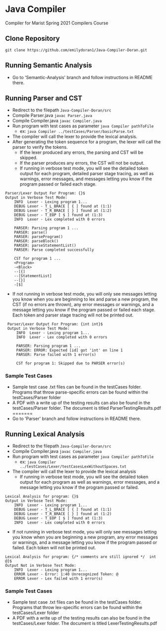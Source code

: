 # Java Compiler
Compiler for Marist Spring 2021 Compilers Course

## Clone Repository
`git clone https://github.com/emilydoran1/Java-Compiler-Doran.git` 

## Running Semantic Analysis
 * Go to 'Semantic-Analysis' branch and follow instructions in README there.

## Running Parser and CST
* Redirect to the filepath `Java-Compiler-Doran/src`
* Compile Parser.java `javac Parser.java`
* Compile Compiler.java `javac Compiler.java`
* Run program with test cases as parameter `java Compiler pathToFile` 
  * ex: `java Compiler ../testCases/Parser/basicParse.txt`
* The compiler will call the lexer to provide the lexical analysis.
* After generating the token sequence for a program, the lexer will call the parser to verify the tokens.
  * If the lexer produced any errors, the parsing and CST will be skipped.
  * If the parser produces any errors, the CST will not be output.
  * If running in verbose test mode, you will see the detailed token output for each program, detailed parser stage tracing, as well as warnings, error messages, and messages letting you know if the program passed or failed each stage. 
 ```
 Parser/Lexer Output For Program: {}$
 Output in Verbose Test Mode:
     INFO  Lexer - Lexing program 1...
     DEBUG Lexer - T_L_BRACE [ { ] found at (1:1)
     DEBUG Lexer - T_R_BRACE [ } ] found at (1:2)
     DEBUG Lexer - T_EOP [ $ ] found at (1:3)
     INFO  Lexer - Lex completed with 0 errors

     PARSER: Parsing program 1 ...
     PARSER: parse()
     PARSER: parseProgram()
     PARSER: parseBlock()
     PARSER: parseStatementList()
     PARSER: Parse completed successfully

     CST for program 1 ...
     <Program> 
     -<Block> 
     --[{]
     --[StatementList]
     --[}]
     -[$]
```
 * If not running in verbose test mode, you will only see messages letting you know when you are beginning to lex and parse a new program, the CST (if no errors are thrown), any error messages or warnings, and a message letting you know if the program passed or failed each stage. Each token and parser stage tracing will not be printed out.
```
 Parser/Lexer Output For Program: {int int}$
 Output in Verbose Test Mode:
     INFO  Lexer - Lexing program 1...
     INFO  Lexer - Lex completed with 0 errors

     PARSER: Parsing program 1 ...
     PARSER: ERROR: Expected [id] got 'int' on line 1
     PARSER: Parse failed with 1 error(s)

     CST for program 1: Skipped due to PARSER error(s)
```
### Sample Test Cases
* Sample test case .txt files can be found in the testCases folder. Programs that throw parse-specific errors can be found within the testCases/Parser folder
* A PDF with a write up of the testing results can also be found in the testCases/Parser folder. The document is titled ParserTestingResults.pdf
=======
* Go to 'Parser' branch and follow instructions in README there.

## Running Lexical Analysis 
* Redirect to the filepath `Java-Compiler-Doran/src`
* Compile Compiler.java `javac Compiler.java`
* Run program with test cases as parameter `java Compiler pathToFile` 
  * ex: `java Compiler ../testCases/Lexer/testCasesLexWithoutSpaces.txt`
* The compiler will call the lexer to provide the lexical analysis
  * If running in verbose test mode, you will see the detailed token output for each program as well as warnings, error messages, and a message letting you know if the program passed or failed. 
 ```
 Lexical Analysis for program: {}$
 Output in Verbose Test Mode:
     INFO  Lexer - Lexing program 1...
     DEBUG Lexer - T_L_BRACE [ { ] found at (1:1)
     DEBUG Lexer - T_R_BRACE [ } ] found at (1:2)
     DEBUG Lexer - T_EOP [ $ ] found at (1:3)
     INFO  Lexer - Lex completed with 0 errors 
```
  * If not running in verbose test mode, you will only see messages letting you know when you are beginning a new program, any error messages or warnings, and a message letting you know if the program passed or failed. Each token will not be printed out.
 ```
 Lexical Analysis for program: {/* comments are still ignored */  int @}$
 Output Not in Verbose Test Mode:
     INFO  Lexer - Lexing program 1...
     ERROR Lexer - Error: 1:40 Unrecognized Token: @
     ERROR Lexer - Lex failed with 1 error(s)
```
### Sample Test Cases
* Sample test case .txt files can be found in the testCases folder. Programs that throw lex-specific errors can be found within the testCases/Lexer folder
* A PDF with a write up of the testing results can also be found in the testCases/Lexer folder. The document is titled LexerTestingResults.pdf
